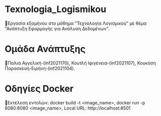 # Texnologia_Logismikou
🔹Εργασία εξαμήνου στο μάθημα "Τεχνολογία Λογισμικού" με θέμα "Ανάπτυξη Εφαρμογής για Ανάλυση Δεδομένων".
# Ομάδα Ανάπτυξης
🔹Παλιά Αγγελική-(inf2021170), Κουτλή Ιφιγένεια-(inf2021107), Κουκόση Παρασκευή-Ειρήνη-(inf2021104).
# Οδηγίες Docker
🔹Εκτέλεση εντολών: docker build -t <image_name>, 
                  docker run -p 8080:8080 <image_name>, 
Local URL: http://localhost:8501
